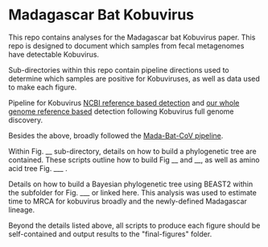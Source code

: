 # Madagascar Bat Kobuvirus

This repo contains analyses for the Madagascar bat Kobuvirus paper. This repo is designed to document which samples from fecal metagenomes have detectable Kobuvirus. 

Sub-directories within this repo contain pipeline directions used to determine which samples are positive for Kobuviruses, as well as data used to make each figure. 

Pipeline for Kobuvirus [NCBI reference based detection](https://github.com/fgonzalez3/mada-bat-kobuvirus/blob/main/Finding-Initial-Kobuvirus-Positives.md) and [our whole genome reference based](https://github.com/fgonzalez3/mada-bat-kobuvirus/blob/main/BLAST_OP287812.md) detection following Kobuvirus full genome discovery. 

Besides the above, broadly followed the [Mada-Bat-CoV pipeline](https://github.com/brooklabteam/Mada-Bat-CoV). 


Within Fig. __ sub-directory, details on how to build a phylogenetic tree are contained. These scripts outline how to build Fig __ and __, as well as amino acid tree Fig. ___ . 

Details on how to build a Bayesian phylogenetic tree using BEAST2 within the subfolder for Fig. ___ or linked here. This analysis was used to estimate time to MRCA for kobuvirus broadly and the newly-defined Madagascar lineage. 

Beyond the details listed above, all scripts to produce each figure should be self-contained and output results to the "final-figures" folder.
